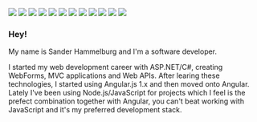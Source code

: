 ![](https://img.shields.io/badge/OS-Windows-informational?style=flats&logo=windows&logoColor=white&color=3498db)
![](https://img.shields.io/badge/Shell-WSL2-informational?style=flat&logo=ubuntu&logoColor=white&color=3498db)
![](https://img.shields.io/badge/Editor-Visual_Studio_Code-informational?style=flat&logo=visual-studio-code&logoColor=white&color=3498db)
![](https://img.shields.io/badge/Platform-Node.js-informational?style=flat&logo=node.js&logoColor=white&color=3498db)
![](https://img.shields.io/badge/Platform-.NET_Core-informational?style=flat&logo=.net&logoColor=white&color=3498db)
![](https://img.shields.io/badge/Code-Angular-informational?style=flat&logo=angular&logoColor=white&color=3498db)
![](https://img.shields.io/badge/Code-JavaScript-informational?style=flat&logo=javascript&logoColor=white&color=3498db)
![](https://img.shields.io/badge/Code-C%23-informational?style=flat&logo=c-sharp&logoColor=white&color=3498db)
![](https://img.shields.io/badge/Tools-Docker-informational?style=flat&logo=docker&logoColor=white&color=3498db)
![](https://img.shields.io/badge/Tools-Azure_Functions-informational?style=flat&logo=azure-functions&logoColor=white&color=3498db)
![](https://img.shields.io/badge/Tools-GitHub_Actions-informational?style=flat&logo=github-actions&logoColor=white&color=3498db)
![](https://img.shields.io/badge/Cloud-Microsoft_Azure-informational?style=flat&logo=microsoft-azure&logoColor=white&color=3498db)
<!-- ![](https://img.shields.io/badge/Tools-Visual_Studio-informational?style=flat&logo=visual-studio&logoColor=white&color=3498db) -->
<!-- ![](https://img.shields.io/badge/Tools-SQL_Server-informational?style=flat&logo=microsoft-sql-server&logoColor=white&color=3498db) -->

### Hey!
My name is Sander Hammelburg and I'm a software developer. 

I started my web development career with ASP.NET/C#, creating WebForms, MVC applications and Web APIs. After learing these technologies, I started using Angular.js 1.x and then moved onto Angular. Lately I've been using Node.js/JavaScript for projects which I feel is the prefect combination together with Angular, you can't beat working with JavaScript and it's my preferred development stack.   


<!-- https://github.com/anuraghazra/github-readme-stats#demo
<a href="https://github.com/shammelburg">
  <img align="center" src="https://github-readme-stats.vercel.app/api/top-langs/?username=shammelburg&hide=html,css&title_color=ffffff&text_color=c9cacc&icon_color=2bbc8a&bg_color=1d1f21" />
</a>
<a href="https://github.com/shammelburg">
  <img align="center" src="https://github-readme-stats.vercel.app/api?username=shammelburg&show_icons=true&line_height=27&count_private=true&title_color=ffffff&text_color=c9cacc&icon_color=2bbc8a&bg_color=1d1f21" alt="Sander's GitHub Stats" />
</a>
 -->
